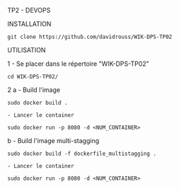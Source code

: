 TP2 - DEVOPS

INSTALLATION

	git clone https://github.com/davidrouss/WIK-DPS-TP02

UTILISATION

1 - Se placer dans le répertoire "WIK-DPS-TP02"

	cd WIK-DPS-TP02/

2 a - Build l'image

	sudo docker build .

    - Lancer le container

	sudo docker run -p 8080 -d <NUM_CONTAINER>

  b - Build l'image multi-stagging

	sudo docker build -f dockerfile_multistagging .

    - Lancer le container
	
	sudo docker run -p 8080 -d <NUM_CONTAINER>
	
